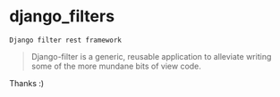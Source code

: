 # django_filters
`
Django filter rest framework
`
> Django-filter is a generic, reusable application to alleviate writing some of the more mundane bits of view code. 

Thanks :)